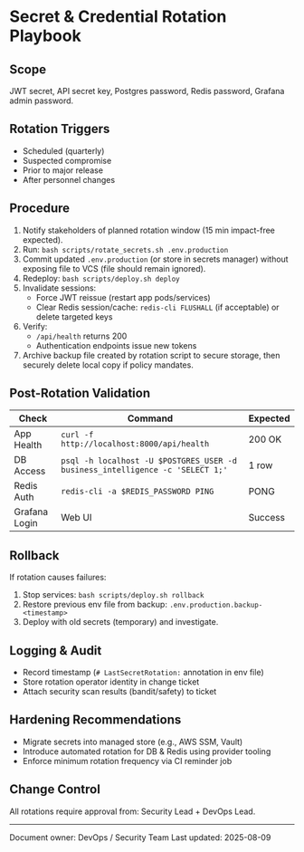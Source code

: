 # Secret & Credential Rotation Playbook

## Scope

JWT secret, API secret key, Postgres password, Redis password, Grafana admin password.

## Rotation Triggers

- Scheduled (quarterly)
- Suspected compromise
- Prior to major release
- After personnel changes

## Procedure

1. Notify stakeholders of planned rotation window (15 min impact-free expected).
2. Run: `bash scripts/rotate_secrets.sh .env.production`
3. Commit updated `.env.production` (or store in secrets manager) without exposing file to VCS (file should remain ignored).
4. Redeploy: `bash scripts/deploy.sh deploy`
5. Invalidate sessions:
   - Force JWT reissue (restart app pods/services)
   - Clear Redis session/cache: `redis-cli FLUSHALL` (if acceptable) or delete targeted keys
6. Verify:
   - `/api/health` returns 200
   - Authentication endpoints issue new tokens
7. Archive backup file created by rotation script to secure storage, then securely delete local copy if policy mandates.

## Post-Rotation Validation

| Check | Command | Expected |
|-------|---------|----------|
| App Health | `curl -f http://localhost:8000/api/health` | 200 OK |
| DB Access | `psql -h localhost -U $POSTGRES_USER -d business_intelligence -c 'SELECT 1;'` | 1 row |
| Redis Auth | `redis-cli -a $REDIS_PASSWORD PING` | PONG |
| Grafana Login | Web UI | Success |

## Rollback

If rotation causes failures:

1. Stop services: `bash scripts/deploy.sh rollback`
2. Restore previous env file from backup: `.env.production.backup-<timestamp>`
3. Deploy with old secrets (temporary) and investigate.

## Logging & Audit

- Record timestamp (`# LastSecretRotation:` annotation in env file)
- Store rotation operator identity in change ticket
- Attach security scan results (bandit/safety) to ticket

## Hardening Recommendations

- Migrate secrets into managed store (e.g., AWS SSM, Vault)
- Introduce automated rotation for DB & Redis using provider tooling
- Enforce minimum rotation frequency via CI reminder job

## Change Control

All rotations require approval from: Security Lead + DevOps Lead.

---

Document owner: DevOps / Security Team
Last updated: 2025-08-09
